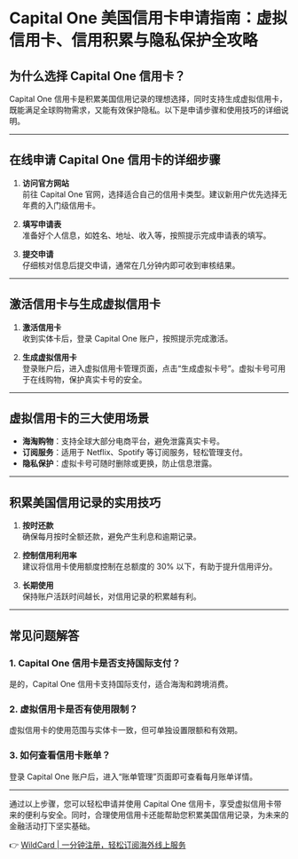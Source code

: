 # Capital One 美国信用卡申请指南：虚拟信用卡、信用积累与隐私保护全攻略

## 为什么选择 Capital One 信用卡？

Capital One 信用卡是积累美国信用记录的理想选择，同时支持生成虚拟信用卡，既能满足全球购物需求，又能有效保护隐私。以下是申请步骤和使用技巧的详细说明。

---

## 在线申请 Capital One 信用卡的详细步骤

1. **访问官方网站**  
   前往 Capital One 官网，选择适合自己的信用卡类型。建议新用户优先选择无年费的入门级信用卡。

2. **填写申请表**  
   准备好个人信息，如姓名、地址、收入等，按照提示完成申请表的填写。

3. **提交申请**  
   仔细核对信息后提交申请，通常在几分钟内即可收到审核结果。

---

## 激活信用卡与生成虚拟信用卡

1. **激活信用卡**  
   收到实体卡后，登录 Capital One 账户，按照提示完成激活。

2. **生成虚拟信用卡**  
   登录账户后，进入虚拟信用卡管理页面，点击“生成虚拟卡号”。虚拟卡号可用于在线购物，保护真实卡号的安全。

---

## 虚拟信用卡的三大使用场景

- **海淘购物**：支持全球大部分电商平台，避免泄露真实卡号。  
- **订阅服务**：适用于 Netflix、Spotify 等订阅服务，轻松管理支付。  
- **隐私保护**：虚拟卡号可随时删除或更换，防止信息泄露。

---

## 积累美国信用记录的实用技巧

1. **按时还款**  
   确保每月按时全额还款，避免产生利息和逾期记录。

2. **控制信用利用率**  
   建议将信用卡使用额度控制在总额度的 30% 以下，有助于提升信用评分。

3. **长期使用**  
   保持账户活跃时间越长，对信用记录的积累越有利。

---

## 常见问题解答

### 1. Capital One 信用卡是否支持国际支付？

是的，Capital One 信用卡支持国际支付，适合海淘和跨境消费。

### 2. 虚拟信用卡是否有使用限制？

虚拟信用卡的使用范围与实体卡一致，但可单独设置限额和有效期。

### 3. 如何查看信用卡账单？

登录 Capital One 账户后，进入“账单管理”页面即可查看每月账单详情。

---

通过以上步骤，您可以轻松申请并使用 Capital One 信用卡，享受虚拟信用卡带来的便利与安全。同时，合理使用信用卡还能帮助您积累美国信用记录，为未来的金融活动打下坚实基础。

👉 [WildCard | 一分钟注册，轻松订阅海外线上服务](https://bbtdd.com/WildCard)

